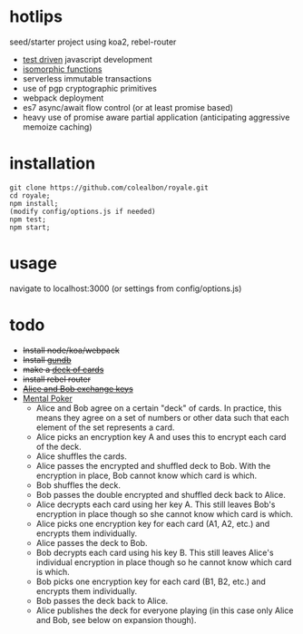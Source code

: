 # hotlips
seed/starter project using koa2, rebel-router
* [test driven](https://github.com/colealbon/hotlips/tree/master/test) javascript development
* [isomorphic functions](https://github.com/colealbon/hotlips/blob/master/src/lib/)
* serverless immutable transactions
* use of pgp cryptographic primitives
* webpack deployment
* es7 async/await flow control (or at least promise based)
* heavy use of promise aware partial application (anticipating aggressive memoize caching)

# installation
```
git clone https://github.com/colealbon/royale.git
cd royale;
npm install;
(modify config/options.js if needed)
npm test;
npm start;   
```

# usage   
navigate to localhost:3000 (or settings from config/options.js)

# todo
- ~~Install node/koa/webpack~~
- ~~Install [gundb](http://gun.js.org/)~~
- ~~make a [deck of cards](https://github.com/colealbon/royale/blob/master/views/partials/freshdeck.html)~~
- ~~install rebel router~~
- ~~[Alice and Bob exchange keys](http://localhost:3000/#/message)~~
- [Mental Poker](https://en.wikipedia.org/wiki/Mental_poker)
  - Alice and Bob agree on a certain "deck" of cards. In practice, this means they agree on a set of numbers or other data such that each element of the set represents a card.
  - Alice picks an encryption key A and uses this to encrypt each card of the deck.
  - Alice shuffles the cards.
  - Alice passes the encrypted and shuffled deck to Bob. With the encryption in place, Bob cannot know which card is which.
  - Bob shuffles the deck.
  - Bob passes the double encrypted and shuffled deck back to Alice.
  - Alice decrypts each card using her key A. This still leaves Bob's encryption in place though so she cannot know which card is which.
  - Alice picks one encryption key for each card (A1, A2, etc.) and encrypts them individually.
  - Alice passes the deck to Bob.
  - Bob decrypts each card using his key B. This still leaves Alice's individual encryption in place though so he cannot know which card is which.
  - Bob picks one encryption key for each card (B1, B2, etc.) and encrypts them individually.
  - Bob passes the deck back to Alice.
  - Alice publishes the deck for everyone playing (in this case only Alice and Bob, see below on expansion though).
